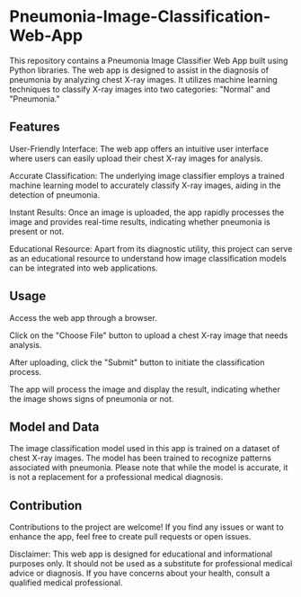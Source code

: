 # Pneumonia-Image-Classification-Web-App

This repository contains a Pneumonia Image Classifier Web App built using Python libraries. The web app is designed to assist in the diagnosis of pneumonia by analyzing chest X-ray images. It utilizes machine learning techniques to classify X-ray images into two categories: "Normal" and "Pneumonia."

## Features
User-Friendly Interface: The web app offers an intuitive user interface where users can easily upload their chest X-ray images for analysis.

Accurate Classification: The underlying image classifier employs a trained machine learning model to accurately classify X-ray images, aiding in the detection of pneumonia.

Instant Results: Once an image is uploaded, the app rapidly processes the image and provides real-time results, indicating whether pneumonia is present or not.

Educational Resource: Apart from its diagnostic utility, this project can serve as an educational resource to understand how image classification models can be integrated into web applications.

## Usage

Access the web app through a browser.

Click on the "Choose File" button to upload a chest X-ray image that needs analysis.

After uploading, click the "Submit" button to initiate the classification process.

The app will process the image and display the result, indicating whether the image shows signs of pneumonia or not.


## Model and Data
The image classification model used in this app is trained on a dataset of chest X-ray images. The model has been trained to recognize patterns associated with pneumonia. Please note that while the model is accurate, it is not a replacement for a professional medical diagnosis.

## Contribution

Contributions to the project are welcome! If you find any issues or want to enhance the app, feel free to create pull requests or open issues.


Disclaimer: This web app is designed for educational and informational purposes only. It should not be used as a substitute for professional medical advice or diagnosis. If you have concerns about your health, consult a qualified medical professional.
